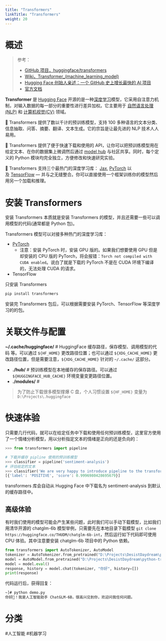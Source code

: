 ```yaml
---
title: "Transformers"
linkTitle: "Transformers"
weight: 20
---
```


# 概述

> 参考：
>
> - [GitHub 项目，huggingface/transformers](https://github.com/huggingface/transformers)
> - [Wiki，Transformer_(machine_learning_model)](https://en.wikipedia.org/wiki/Transformer_(machine_learning_model))
> - [Hugging Face 创始人亲述：一个 GitHub 史上增长最快的 AI 项目](https://my.oschina.net/oneflow/blog/5525728)
> - [官方文档](https://huggingface.co/docs/transformers/index)

**Transformer** 是 [Hugging Face](/docs/12.人工智能/Hugging%20Face.md) 开源的是一种[深度学习](/docs/12.人工智能/机器学习/深度学习.md)模型，它采用自注意力机制，对输入数据的每一部分的重要性进行差异加权。它主要用于 [自然语言处理(NLP)](/docs/12.人工智能/自然语言处理/自然语言处理.md) 和 [计算机视觉(CV)](/docs/12.人工智能/计算机视觉/计算机视觉.md) 领域。

🤗 Transformers 提供了数以千计的预训练模型，支持 100 多种语言的文本分类、信息抽取、问答、摘要、翻译、文本生成。它的宗旨是让最先进的 NLP 技术人人易用。

🤗 Transformers 提供了便于快速下载和使用的 API，让你可以把预训练模型用在给定文本、在你的数据集上微调然后通过 [model hub](https://huggingface.co/models) 与社区共享。同时，每个定义的 Python 模块均完全独立，方便修改和快速研究实验。

🤗 Transformers 支持三个最热门的深度学习库： [Jax](https://jax.readthedocs.io/en/latest/), [PyTorch](https://pytorch.org/) 以及 [TensorFlow](https://www.tensorflow.org/) — 并与之无缝整合。你可以直接使用一个框架训练你的模型然后用另一个加载和推理。

# 安装 Transformers

安装 Transformers 本质就是安装 Transformers 的模型，并且还需要一些可以调用模型的代码(通常都是 Python 包)。

Transformers 模型可以对接多种热门的深度学习库：

- [PyTorch](docs/12.人工智能/机器学习/PyTorch.md)
  - 注意：安装 PyTorch 时，安装 GPU 版的。如果我们想要使用 GPU 但是却安装的 CPU 版的 PyTorch，将会报错：`Torch not compiled with CUDA enabled`。说白了就是下载的 PyTorch 不是在 CUDA 环境下编译的，无法处理 CUDA 的请求。
- TensorFlow

只安装 Transformers

```bash
pip install transformers
```

安装完 Transformers 包后，可以根据需要安装 PyTorch、TensorFlow 等深度学习的的包。

# 关联文件与配置

**~/.cache/huggingface/** # HuggingFace 缓存路径，保存模型、调用模型的代码 等。可以通过 `${HF_HOME}` 更改路径位置；也可以通过 `${XDG_CACHE_HOME}` 更改路径位置，但是需要注意，`${XDG_CACHE_HOME}` 针对的 `~/.cache/` 这部分。

- **./hub/** # 预训练模型在本地缓存的保存路径。可以通过 `${HUGGINGFACE_HUB_CACHE}` 环境变量变更路径位置。
- **./modules/** # 

> 为了防止下载很多模型撑爆 C 盘，个人习惯设置 `${HF_HOME}` 变量为 `D:\Projects\.huggingface`

# 快速体验

只需要几行代码，就可以在给定任务中下载和使用任何预训练模型，这里官方使用了一个情绪分析模型，用以分析指定文本的情绪是正向的还是负向的：

```python
>>> from transformers import pipeline

# 下载并缓存 pipline 使用的预训练模型
>>> classifier = pipeline('sentiment-analysis')
# 评估给定的文本
>>> classifier('We are very happy to introduce pipeline to the transformers repository.')
[{'label': 'POSITIVE', 'score': 0.9996980428695679}]
```

transformers 库会自动从 Hugging Face 中下载名为 sentiment-analysis 到默认的缓存路径中。

## 高级体验

有时我们使用的模型可能会产生某些问题，此时我们可以手动下载模型，比如我们用清华开源的 chatglm-6b 模型举例，只需要先在本地目录下载模型 `git clone https://huggingface.co/THUDM/chatglm-6b-int`，然后运行如下代码即可使用 CPU 体验。其中注意要安装 chatglm-6b 项目中的 Python 依赖。

```python
from transformers import AutoTokenizer, AutoModel
tokenizer = AutoTokenizer.from_pretrained("D:\Projects\DesistDaydream\python-transformers\chatglm-6b-int4", trust_remote_code=True)
model = AutoModel.from_pretrained("D:\Projects\DesistDaydream\python-transformers\chatglm-6b-int4",trust_remote_code=True).float()
model = model.eval()
response, history = model.chat(tokenizer, "你好", history=[])
print(response)
```

代码运行后，获得回复：

```bash
~]# python demo.py
你好👋！我是人工智能助手 ChatGLM-6B，很高兴见到你，欢迎问我任何问题。
```

# 分类

#人工智能 #机器学习